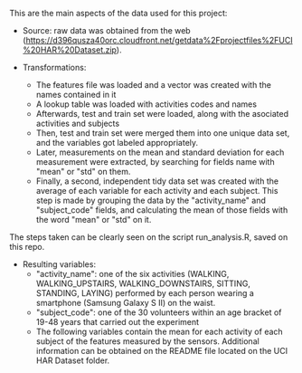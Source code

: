 This are the main aspects of the data used for this project:

* Source: raw data was obtained from the web (https://d396qusza40orc.cloudfront.net/getdata%2Fprojectfiles%2FUCI%20HAR%20Dataset.zip). 

* Transformations: 
  * The features file was loaded and a vector was created with the names contained in it
  * A lookup table was loaded with activities codes and names
  * Afterwards, test and train set were loaded, along with the asociated activities and subjects
  * Then, test and train set were merged them into one unique data set, and the variables got labeled appropriately.
  * Later, measurements on the mean and standard deviation for each measurement were extracted, by searching for fields name with "mean" or "std" on them.
  * Finally, a second, independent tidy data set was created with the average of each variable for each activity and each subject. This step is made by grouping the data by the "activity_name" and "subject_code" fields, and calculating the mean of those fields with the word "mean" or "std" on it.

The steps taken can be clearly seen on the script run_analysis.R, saved on this repo.

* Resulting variables:
  * "activity_name": one of the six activities (WALKING, WALKING_UPSTAIRS, WALKING_DOWNSTAIRS, SITTING, STANDING, LAYING) performed by each person wearing a smartphone (Samsung Galaxy S II) on the waist.
  * "subject_code": one of the 30 volunteers within an age bracket of 19-48 years that carried out the experiment
  * The following variables contain the mean for each activity of each subject of the features measured by the sensors. Additional information can be obtained on the README file located on the UCI HAR Dataset folder.
